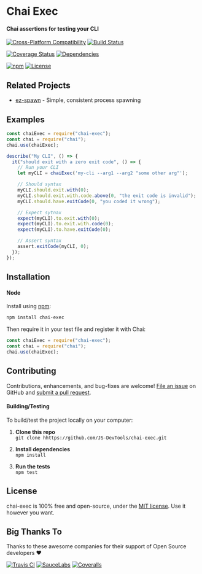 Chai Exec
=======================

#### Chai assertions for testing your CLI

[![Cross-Platform Compatibility](https://jsdevtools.org/img/badges/os-badges.svg)](https://travis-ci.com/JS-DevTools/chai-exec)
[![Build Status](https://api.travis-ci.com/JS-DevTools/chai-exec.svg?branch=master)](https://travis-ci.com/JS-DevTools/chai-exec)

[![Coverage Status](https://coveralls.io/repos/github/JS-DevTools/chai-exec/badge.svg?branch=master)](https://coveralls.io/github/JS-DevTools/chai-exec?branch=master)
[![Dependencies](https://david-dm.org/JS-DevTools/chai-exec.svg)](https://david-dm.org/JS-DevTools/chai-exec)

[![npm](https://img.shields.io/npm/v/chai-exec.svg?maxAge=43200)](https://www.npmjs.com/package/chai-exec)
[![License](https://img.shields.io/npm/l/chai-exec.svg?maxAge=2592000)](LICENSE)


Related Projects
--------------------------
- [ez-spawn](https://github.com/JS-DevTools/ez-spawn) - Simple, consistent process spawning


Examples
--------------------------

```javascript
const chaiExec = require("chai-exec");
const chai = require("chai");
chai.use(chaiExec);

describe("My CLI", () => {
  it("should exit with a zero exit code", () => {
    // Run your CLI
    let myCLI = chaiExec('my-cli --arg1 --arg2 "some other arg"');

    // Should syntax
    myCLI.should.exit.with(0);
    myCLI.should.exit.with.code.above(0, "the exit code is invalid");
    myCLI.should.have.exitCode(0, "you coded it wrong");

    // Expect sytnax
    expect(myCLI).to.exit.with(0);
    expect(myCLI).to.exit.with.code(0);
    expect(myCLI).to.have.exitCode(0);

    // Assert syntax
    assert.exitCode(myCLI, 0);
  });
});
```

Installation
--------------------------
#### Node
Install using [npm](https://docs.npmjs.com/getting-started/what-is-npm):

```bash
npm install chai-exec
```

Then require it in your test file and register it with Chai:

```javascript
const chaiExec = require("chai-exec");
const chai = require("chai");
chai.use(chaiExec);
```


Contributing
--------------------------
Contributions, enhancements, and bug-fixes are welcome! [File an issue](https://github.com/JS-DevTools/chai-exec/issues) on GitHub and [submit a pull request](https://github.com/JS-DevTools/chai-exec/pulls).

#### Building/Testing
To build/test the project locally on your computer:

1. __Clone this repo__<br>
`git clone hhttps://github.com/JS-DevTools/chai-exec.git`

2. __Install dependencies__<br>
`npm install`

3. __Run the tests__<br>
`npm test`


License
--------------------------
chai-exec is 100% free and open-source, under the [MIT license](LICENSE). Use it however you want.


Big Thanks To
--------------------------
Thanks to these awesome companies for their support of Open Source developers ❤

[![Travis CI](https://jsdevtools.org/img/badges/travis-ci.svg)](https://travis-ci.com)
[![SauceLabs](https://jsdevtools.org/img/badges/sauce-labs.svg)](https://saucelabs.com)
[![Coveralls](https://jsdevtools.org/img/badges/coveralls.svg)](https://coveralls.io)
